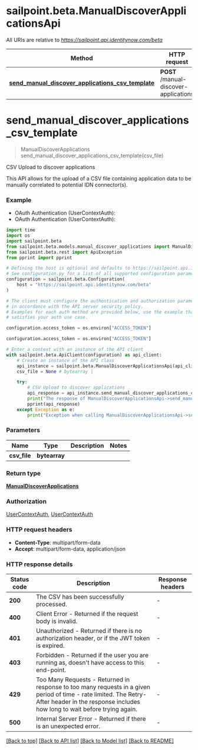 # sailpoint.beta.ManualDiscoverApplicationsApi

All URIs are relative to *https://sailpoint.api.identitynow.com/beta*

Method | HTTP request | Description
------------- | ------------- | -------------
[**send_manual_discover_applications_csv_template**](ManualDiscoverApplicationsApi.md#send_manual_discover_applications_csv_template) | **POST** /manual-discover-applications | CSV Upload to discover applications


# **send_manual_discover_applications_csv_template**
> ManualDiscoverApplications send_manual_discover_applications_csv_template(csv_file)

CSV Upload to discover applications

This API allows for the upload of a CSV file containing application data to be manually correlated to potential IDN connector(s).

### Example

* OAuth Authentication (UserContextAuth):
* OAuth Authentication (UserContextAuth):

```python
import time
import os
import sailpoint.beta
from sailpoint.beta.models.manual_discover_applications import ManualDiscoverApplications
from sailpoint.beta.rest import ApiException
from pprint import pprint

# Defining the host is optional and defaults to https://sailpoint.api.identitynow.com/beta
# See configuration.py for a list of all supported configuration parameters.
configuration = sailpoint.beta.Configuration(
    host = "https://sailpoint.api.identitynow.com/beta"
)

# The client must configure the authentication and authorization parameters
# in accordance with the API server security policy.
# Examples for each auth method are provided below, use the example that
# satisfies your auth use case.

configuration.access_token = os.environ["ACCESS_TOKEN"]

configuration.access_token = os.environ["ACCESS_TOKEN"]

# Enter a context with an instance of the API client
with sailpoint.beta.ApiClient(configuration) as api_client:
    # Create an instance of the API class
    api_instance = sailpoint.beta.ManualDiscoverApplicationsApi(api_client)
    csv_file = None # bytearray | 

    try:
        # CSV Upload to discover applications
        api_response = api_instance.send_manual_discover_applications_csv_template(csv_file)
        print("The response of ManualDiscoverApplicationsApi->send_manual_discover_applications_csv_template:\n")
        pprint(api_response)
    except Exception as e:
        print("Exception when calling ManualDiscoverApplicationsApi->send_manual_discover_applications_csv_template: %s\n" % e)
```



### Parameters


Name | Type | Description  | Notes
------------- | ------------- | ------------- | -------------
 **csv_file** | **bytearray**|  | 

### Return type

[**ManualDiscoverApplications**](ManualDiscoverApplications.md)

### Authorization

[UserContextAuth](../README.md#UserContextAuth), [UserContextAuth](../README.md#UserContextAuth)

### HTTP request headers

 - **Content-Type**: multipart/form-data
 - **Accept**: multipart/form-data, application/json

### HTTP response details

| Status code | Description | Response headers |
|-------------|-------------|------------------|
**200** | The CSV has been successfully processed. |  -  |
**400** | Client Error - Returned if the request body is invalid. |  -  |
**401** | Unauthorized - Returned if there is no authorization header, or if the JWT token is expired. |  -  |
**403** | Forbidden - Returned if the user you are running as, doesn&#39;t have access to this end-point. |  -  |
**429** | Too Many Requests - Returned in response to too many requests in a given period of time - rate limited. The Retry-After header in the response includes how long to wait before trying again. |  -  |
**500** | Internal Server Error - Returned if there is an unexpected error. |  -  |

[[Back to top]](#) [[Back to API list]](../README.md#documentation-for-api-endpoints) [[Back to Model list]](../README.md#documentation-for-models) [[Back to README]](../README.md)

